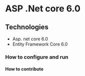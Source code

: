# ASP .Net core 6.0
## Technologies
- Asp. net core 6.0
- Entity Framework Core 6.0
### How to configure and run 
#### How to contribute